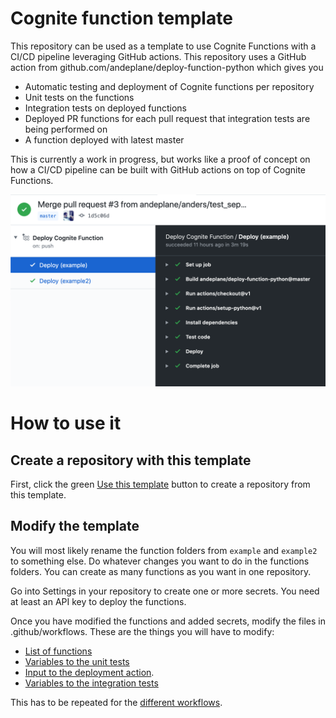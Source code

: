 # Cognite function template
This repository can be used as a template to use Cognite Functions with a CI/CD pipeline leveraging GitHub actions. This repository uses a GitHub action from github.com/andeplane/deploy-function-python which gives you
 - Automatic testing and deployment of Cognite functions per repository
 - Unit tests on the functions
 - Integration tests on deployed functions
 - Deployed PR functions for each pull request that integration tests are being performed on
 - A function deployed with latest master

This is currently a work in progress, but works like a proof of concept on how a CI/CD pipeline can be built with GitHub actions on top of Cognite Functions.

![Screenshot of CI/CD](screenshot.png)

# How to use it
## Create a repository with this template
First, click the green [Use this template](https://github.com/andeplane/test-deploy/generate) button to create a repository from this template.
## Modify the template
You will most likely rename the function folders from `example` and `example2` to something else. Do whatever changes you want to do in the functions folders. You can create as many functions as you want in one repository.

Go into Settings in your repository to create one or more secrets. You need at least an API key to deploy the functions.

Once you have modified the functions and added secrets, modify the files in .github/workflows. These are the things you will have to modify:
 - [List of functions](https://github.com/andeplane/test-deploy/blob/master/.github/workflows/deploy-pr.yaml#L11)
 - [Variables to the unit tests](https://github.com/andeplane/test-deploy/blob/master/.github/workflows/deploy-pr.yaml#L24)
 - [Input to the deployment action](https://github.com/andeplane/test-deploy/blob/master/.github/workflows/deploy-pr.yaml#L32). 
 - [Variables to the integration tests](https://github.com/andeplane/test-deploy/blob/master/.github/workflows/deploy-pr.yaml#L39)

This has to be repeated for the [different workflows](https://github.com/andeplane/test-deploy/tree/master/.github/workflows).
